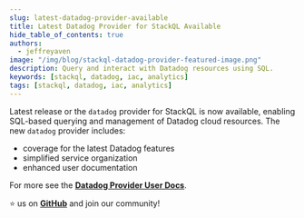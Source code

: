 ```yaml
---
slug: latest-datadog-provider-available
title: Latest Datadog Provider for StackQL Available
hide_table_of_contents: true
authors:	
  - jeffreyaven
image: "/img/blog/stackql-datadog-provider-featured-image.png"
description: Query and interact with Datadog resources using SQL.
keywords: [stackql, datadog, iac, analytics]
tags: [stackql, datadog, iac, analytics]
---
```


Latest release or the `datadog` provider for StackQL is now available, enabling SQL-based querying and management of Datadog cloud resources.  The new `datadog` provider includes:

- coverage for the latest Datadog features
- simplified service organization
- enhanced user documentation

For more see the [__Datadog Provider User Docs__](https://datadog-provider.stackql.io/).  

⭐ us on [__GitHub__](https://github.com/stackql/stackql) and join our community!